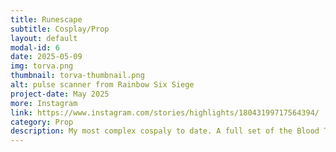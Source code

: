 ```yaml
---
title: Runescape
subtitle: Cosplay/Prop
layout: default
modal-id: 6
date: 2025-05-09
img: torva.png
thumbnail: torva-thumbnail.png
alt: pulse scanner from Rainbow Six Siege
project-date: May 2025
more: Instagram
link: https://www.instagram.com/stories/highlights/18043199717564394/
category: Prop
description: My most complex cospaly to date. A full set of the Blood Torva armor from Old School Runescape. Complete wiith chest and pauldron lights, as well as an infernal cape that displays the lava flowing pattern on a custom 1500 WS2812B LED Matrix.
---
```

